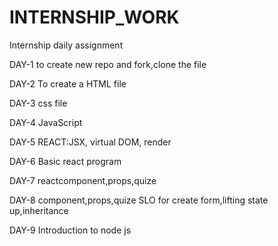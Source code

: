 # INTERNSHIP_WORK

Internship daily assignment


DAY-1
to create new repo and fork,clone the file 

DAY-2
To create a HTML file

DAY-3 
css file

DAY-4
JavaScript

DAY-5
REACT:JSX, virtual DOM, render

DAY-6
Basic react program

DAY-7
reactcomponent,props,quize

DAY-8
component,props,quize
SLO for  create form,lifting state up,inheritance

DAY-9
Introduction to node js



